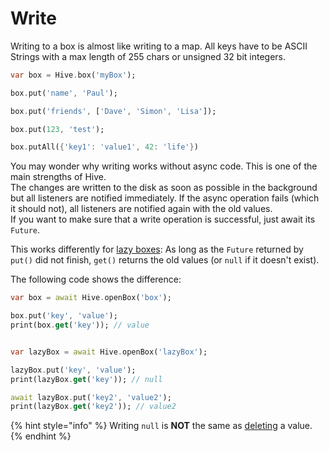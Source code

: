 # Write

Writing to a box is almost like writing to a map. All keys have to be ASCII Strings with a max length of 255 chars or unsigned 32 bit integers.

```dart
var box = Hive.box('myBox');

box.put('name', 'Paul');

box.put('friends', ['Dave', 'Simon', 'Lisa']);

box.put(123, 'test');

box.putAll({'key1': 'value1', 42: 'life'})
```

You may wonder why writing works without async code. This is one of the main strengths of Hive.  
The changes are written to the disk as soon as possible in the background but all listeners are notified immediately. If the async operation fails \(which it should not\), all listeners are notified again with the old values.  
If you want to make sure that a write operation is successful, just await its `Future`.

This works differently for [lazy boxes](../advanced/lazy_box.md): As long as the `Future` returned by `put()` did not finish, `get()` returns the old values \(or `null` if it doesn't exist\).

The following code shows the difference:

```dart
var box = await Hive.openBox('box');

box.put('key', 'value');
print(box.get('key')); // value


var lazyBox = await Hive.openBox('lazyBox');

lazyBox.put('key', 'value');
print(lazyBox.get('key')); // null

await lazyBox.put('key2', 'value2');
print(lazyBox.get('key2')); // value2
```

{% hint style="info" %}
Writing `null` is **NOT** the same as [deleting](delete.md) a value.
{% endhint %}

